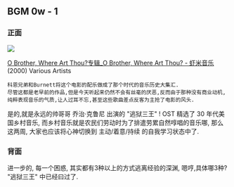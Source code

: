 ## BGM 0w - 1

### 正面
![][image-1]

[O Brother, Where Art Thou?专辑\_O Brother, Where Art Thou?  - 虾米音乐][1] (2000) Various Artists

	科恩兄弟和Burnett将这个电影的配乐做成了那个时代的音乐历史大集汇. 
	尽管这都是老早前的作品,但是今天听起来仍然不会有丝毫的厌恶,反而由于那种没有商业动机,纯粹表现音乐的气质,让人过耳不忘,甚至这些歌曲差点反客为主抢了电影的风头.  

是的,就是永远的帅哥哥 乔治·克鲁尼 出演的 "逃狱三王" !
OST 精选了 30 年代美国乡村音乐,
而乡村音乐就是农民们劳动时为了排遣劳累自然啍唱的音乐哪,
那么这两周,
大家也应该将心神切换到 主动/着意/持续 的自我学习状态中了.

### 背面
进一步的, 每一个困惑, 其实都有3种以上的方式逃离经验的深渊,
嗯哼,具体哪3种? "逃狱三王" 中已经曰过了.

[1]:	http://www.xiami.com/album/2099360805

[image-1]:	http://img.xiami.net/images/album/img58/23258/20993608051399363188_2.jpg